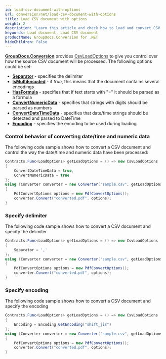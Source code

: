 ```yaml
---
id: load-csv-document-with-options
url: conversion/net/load-csv-document-with-options
title: Load CSV document with options
weight: 2
description: "Learn this article and check how to load and convert CSV documents with advanced options using GroupDocs.Conversion for .NET API."
keywords: Load document, Load CSV document
productName: GroupDocs.Conversion for .NET
hideChildren: False
---
```

[**GroupDocs.Conversion**](https://products.groupdocs.com/conversion/net) provides [CsvLoadOptions](https://reference.groupdocs.com/conversion/net/groupdocs.conversion.options.load/csvloadoptions) to give you control over how the source CSV document will be processed. The following options could be set:

*   **[Separator](https://reference.groupdocs.com/conversion/net/groupdocs.conversion.options.load/csvloadoptions/separator)** - specifies the delimiter 
*   **[IsMultiEncoded](https://reference.groupdocs.com/conversion/net/groupdocs.conversion.options.load/csvloadoptions/ismultiencoded)** - if *true*, this means that the document contains several encodings  
*   **[HasFormula](https://reference.groupdocs.com/conversion/net/groupdocs.conversion.options.load/csvloadoptions/hasformula)** - specifies that if text starts with "=" it should be parsed as a formula
*   **[ConvertNumericData](https://reference.groupdocs.com/conversion/net/groupdocs.conversion.options.load/csvloadoptions/convertnumericdata)** - specifies that strings with digits should be parsed as numbers
*   **[ConvertDateTimeData](https://reference.groupdocs.com/conversion/net/groupdocs.conversion.options.load/csvloadoptions/convertdatetimedata)** - specifies that date/time strings should be detected and parsed to DateTime
*   **[Encoding](https://reference.groupdocs.com/conversion/net/groupdocs.conversion.options.load/csvloadoptions/encoding)** - specifies the encoding to be used during loading

### Control behavior of converting date/time and numeric data

The following code sample shows how to convert a CSV document and control the way the date/time and numeric data have been processed:

```csharp
Contracts.Func<LoadOptions> getLoadOptions = () => new CsvLoadOptions
{
    ConvertDateTimeData = true,
    ConvertNumericData = true
};
using (Converter converter = new Converter("sample.csv", getLoadOptions))
{
    PdfConvertOptions options = new PdfConvertOptions();
    converter.Convert("converted.pdf", options);
}
```

### Specify delimiter

The following code sample shows how to convert a CSV document and specify the delimiter

```csharp
Contracts.Func<LoadOptions> getLoadOptions = () => new CsvLoadOptions
{
    Separator = ','
};
using (Converter converter = new Converter("sample.csv", getLoadOptions))
{
    PdfConvertOptions options = new PdfConvertOptions();
    converter.Convert("converted.pdf", options);
}
```

### Specify encoding

The following code sample shows how to convert a CSV document and specify the encoding

```csharp
Contracts.Func<LoadOptions> getLoadOptions = () => new CsvLoadOptions
{
    Encoding = Encoding.GetEncoding("shift_jis")
};
using (Converter converter = new Converter("sample.csv", getLoadOptions))
{
    PdfConvertOptions options = new PdfConvertOptions();
    converter.Convert("converted.pdf", options);
}
```
